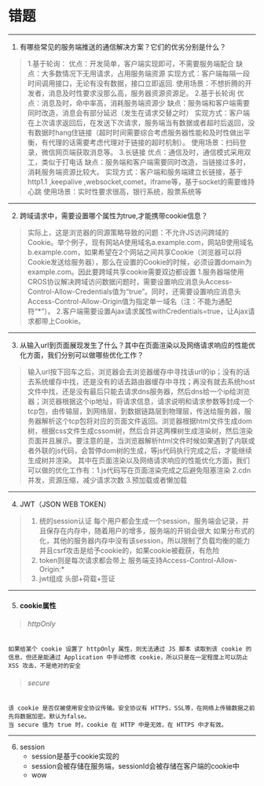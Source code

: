 # 错题 
---
1.  有哪些常见的服务端推送的通信解决方案？它们的优劣分别是什么？
>   1.基于轮询：
优点：开发简单，客户端实现即可，不需要服务端配合
缺点：大多数情况下无用请求，占用服务端资源
实现方式：客户端每隔一段时间调用接口，无论有没有数据，接口立即返回.
使用场景：不想折腾的开发者，消息及时性要求没那么高，服务器资源资源足。
2.基于长轮询
优点：消息及时，命中率高，消耗服务端资源少
缺点：服务端和客户端需要同时改造，消息会有部分延迟（发生在请求交替之时）
实现方式：客户端在上次请求返回后，在发送下次请求，服务端当有数据或者超时后返回，没有数据时hang住链接（超时时间需要综合考虑服务器性能和及时性做出平衡，有代理的话需要考虑代理对于链接的超时机制）。
使用场景：扫码登录，微信网页端获取消息等。
3.长链接
优点：通信及时，通信模式采用双工，类似于打电话
缺点：服务端和客户端需要同时改造，当链接过多时，消耗服务端资源比较大。
实现方式：客户端和服务端建立长链接，基于http1.1 ,keepalive ,websocket,comet，iframe等，基于socket的需要维持心跳
使用场景：实时性要求很高，银行系统，股票系统等

---

2.  跨域请求中，需要设置哪个属性为true,才能携带cookie信息？
>   实际上，这是浏览器的同源策略导致的问题：不允许JS访问跨域的Cookie。举个例子，现有网站A使用域名a.example.com，网站B使用域名b.example.com，如果希望在2个网站之间共享Cookie（浏览器可以将Cookie发送给服务器），那么在设置的Cookie的时候，必须设置domain为example.com。因此要跨域共享cookie需要双边都设置
>1.服务器端使用CROS协议解决跨域访问数据问题时，需要设置响应消息头Access-Control-Allow-Credentials值为“true”。同时，还需要设置响应消息头Access-Control-Allow-Origin值为指定单一域名（注：不能为通配符“*”）。
>2.客户端需要设置Ajax请求属性withCredentials=true，让Ajax请求都带上Cookie。

---
3. 从输入url到页面展现发生了什么？其中在页面渲染以及网络请求响应的性能优化方面，我们分别可以做哪些优化工作？
>    输入url按下回车之后，浏览器会去浏览器缓存中寻找该url的ip；没有的话去系统缓存中找，还是没有的话去路由器缓存中寻找；再没有就去系统host文件中找，还是没有最后只能去请求dns服务器，然后dns给一个ip给浏览器；浏览器根据这个ip地址，将请求信息，请求说明和请求参数等封成一个tcp包，由传输层，到网络层，到数据链路层到物理层，传送给服务器，服务器解析这个tcp包将对应的页面文件返回。浏览器根据html文件生成dom树，根据css文件生成cssom树，然后合并这两棵树生成渲染树，然后渲染页面并且展示。要注意的是，当浏览器解析html文件时候如果遇到了内联或者外联的js代码，会暂停dom树的生成，等js代码执行完成之后，才能继续生成树并渲染。
        其中在页面渲染以及网络请求响应的性能优化方面，我们可以做的优化工作有：1.js代码写在页面渲染完成之后避免阻塞渲染    2.cdn并发，资源压缩，减少请求次数    3.预加载或者懒加载  
---
4.  JWT（JSON WEB TOKEN）
>   1.  统的session认证
    每个用户都会生成一个session，服务端会记录，并且保存在内存中，随着用户的增多，服务端的开销会很大
    如果分布式的化，其他的服务器内存中没有该session，所以限制了负载均衡的能力
    并且csrf攻击是给予cookie的，如果cookie被截获，有危险
>   2.  token则是每次请求都会带上
    服务端支持Access-Control-Allow-Origin:*
>   3.  jwt组成
    头部+荷载+签证


---
5.  ####    cookie属性
>   ######   httpOnly
   	如果给某个 cookie 设置了 httpOnly 属性，则无法通过 JS 脚本 读取到该 cookie 的信息，但还是能通过 Application 中手动修改 cookie，所以只是在一定程度上可以防止 XSS 攻击，不是绝对的安全
>   ######  secure
	该 cookie 是否仅被使用安全协议传输。安全协议有 HTTPS，SSL等，在网络上传输数据之前先将数据加密。默认为false。
    当 secure 值为 true 时，cookie 在 HTTP 中是无效，在 HTTPS 中才有效。

---
6.  session
    *   session是基于cookie实现的
    *   session会被存储在服务端，sessionId会被存储在客户端的cookie中
    *   wow